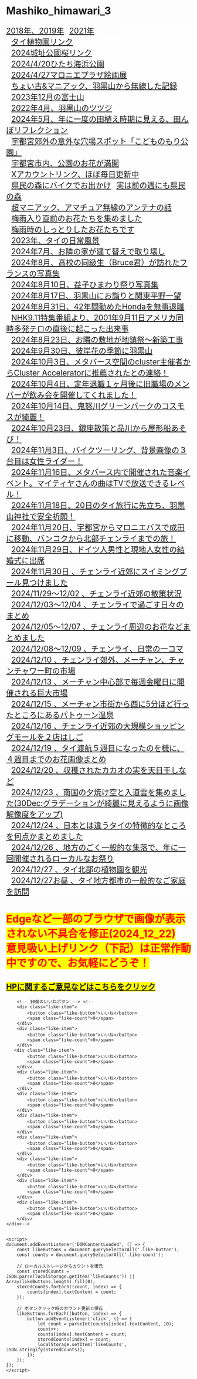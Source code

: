 # Mashiko_himawari_3

<html lang="ja">
 <head>
  <meta charset="utf-8" />
  <meta name="viewport" content="width=device-width, initial-scale=1.0"> 

<style type="text/css">

  p {
color: #fffafa;
font-size: 1.5em;
 }
<!--
 .red {color:#ff0000;}
 .grey {color:#999999;}
 .snow {color:#fffafa;}
 .yellow {color:#ff0000; background:#ffff00;}
 .blue {color:#0000ff;}
 .white {color:#ffffff; blinking;}
 .waku {border:2px dotted #99cc66;
　　　　　　line-height: 200%;
　　　　　　padding: 10px;}
 -->
	
 #preview{
	position: relative;
	border: 3px solid #333;
	background: #444;
	padding: 5px;
	display: none;
	color: #FFF;
	text-align: center;
}

@media	screen and (min-width: 540px),
	screen and (orientation: landscape) {
   p.note { display: none; }
}

#wrap {background:none} /*PC用の背景はオフ*/
body::before {
  content:"";
  display:block;
  position:fixed;
  top:0;
  left:0;
  z-index:-1;
  width:100%;
  height:100vh;
  background:url(https://torokoid.github.io/Mashiko_himawari_3/20230812_017.JPG) center/cover no-repeat; /*fixedをトル！*/
  -webkit-background-size:cover;/*Android4*/
  }


    <title>いいねボタン</title>

        .like-container {
            display: flex;
            flex-direction: column;
            align-items: flex-start;
            gap: 10px; /* ボタン間のスペース */
        }

        .like-item {
            display: flex;
            align-items: center;
        }

        .like-button {
            padding: 5px 10px;
            background-color: #007bff;
            color: white;
            border: none;
            border-radius: 5px;
            cursor: pointer;
        }

        .like-button:hover {
            background-color: #0056b3;
        }

        .like-count {
            margin-left: 10px;
        }

</style>

<link href="https://cdnjs.cloudflare.com/ajax/libs/lightbox2/2.7.1/css/lightbox.css" rel="stylesheet">
 
</head>
<body>

<p class="note">
  モバイル端末をお使いの場合は、画面を横向きにすると
  より見やすくご覧頂けます。
</p>

<div style="background-color:rgb(255,255,255,0.5);">
<p class="topicpath"><a href="https://torokoid.github.io/mashiko_himawari/">2018年、2019年</a>><a href="https://torokoid.github.io/mashiko_himawari_2/">2021年</a>>2023年<br>><a href="https://torokoid.github.io/2024Jan_Thailand__7/">タイ植物園リンク</a><br>><a href="https://torokoid.github.io/2024_Sakura/" target="_blank">2024城址公園桜リンク</a><br>><a href="https://torokoid.github.io/2024_hitachi_kaihin/" target="_blank">2024/4/20ひたち海浜公園</a><br>><a href="https://torokoid.github.io/2024Apr_Maronie/" target="_blank">2024/4/27マロニエプラザ絵画展</a><br>><a href="https://torokoid.github.io/hagurosan/" target="_blank">ちょい古&マニアック、羽黒山から無線した記録</a><br>><a href="https://torokoid.github.io/mt_fuji/" target="_blank">2023年12月の富士山</a><br>><a href="https://torokoid.github.io/hagurosan2/" target="_blank">2022年4月、羽黒山のツツジ</a><br>><a href="https://torokoid.github.io/2024May_tanboref/" target="_blank">2024年5月、年に一度の田植え時期に見える、田んぼリフレクション</a><br>><a href="https://torokoid.github.io/kodomonomori/" target="_blank">宇都宮郊外の意外な穴場スポット「こどものもり公園」</a><br>><a href="https://torokoid.github.io/park-s-flower/" target="_blank">宇都宮市内、公園のお花が満開</a><br>><a href="https://twitter.com/sajyan" target="_blank">Xアカウントリンク、ほぼ毎日更新中</a><br>><a href="https://torokoid.github.io/2024May25_kenmin/" target="_blank">県民の森にバイクでお出かけ</a>><a href="https://torokoid.github.io/2024May_Kenmin_forest/" target="_blank">実は前の週にも県民の森</a><br>><a href="https://torokoid.github.io/20240526_HF_ant/" target="_blank">超マニアック、アマチュア無線のアンテナの話</a><br>><a href="https://torokoid.github.io/20240622_flower/" target="_blank">梅雨入り直前のお花たちを集めました</a><br>><a href="https://torokoid.github.io/20240630_flower/" target="_blank">梅雨時のしっとりしたお花たちです</a><br>><a href="https://torokoid.github.io/2023_thailand/" target="_blank">2023年、タイの日常風景</a><br>><a href="https://torokoid.github.io/2024Jul_tatekae/" target="_blank">2024年7月、お隣の家が建て替えで取り壊し</a><br>><a href="https://torokoid.github.io/2024_paris11/" target="_blank">2024年8月、高校の同級生（Bruce君）が訪れたフランスの写真集</a><br>><a href="https://torokoid.github.io/Mashiko_himawari_4/" target="_blank">2024年8月10日、益子ひまわり祭り写真集</a><br>><a href="https://torokoid.github.io/20240817_hagurosan/" target="_blank">2024年8月17日、羽黒山にお詣りと関東平野一望</a><br>><a href="https://torokoid.github.io/2023_thailand/" target="_blank">2024年8月31日、42年間勤めたHondaを無事退職</a><br>><a href="https://torokoid.github.io/after_911/" target="_blank">NHK9.11特集番組より、2001年9月11日アメリカ同時多発テロの直後に起こった出来事</a><br>><a href="https://torokoid.github.io/2024Aug_tatekae3/" target="_blank">2024年8月23日、お隣の敷地が地鎮祭〜新築工事</a><br>><a href="https://torokoid.github.io/20240930_hagurosan/" target="_blank">2024年9月30日、彼岸花の季節に羽黒山</a><br>><a href="https://torokoid.github.io/20241003_cluster/" target="_blank">2024年10月3日、メタバース空間のcluster主催者からCluster Acceleratorに推薦されたとの連絡！</a><br>><a href="https://torokoid.github.io/20241004_fukuwauchi/" target="_blank">2024年10月4日、定年退職１ヶ月後に旧職場のメンバーが飲み会を開催してくれました！</a><br>><a href="https://torokoid.github.io/2024Oct14_cosmos/" target="_blank">2024年10月14日、鬼怒川グリーンパークのコスモスが綺麗！</a><br>><a href="https://torokoid.github.io/2024Oct23_85Kenyuukai/" target="_blank">2024年10月23日、銀座散策と品川から屋形船あそび！</a><br>><a href="https://torokoid.github.io/20241103_Ibaraki_bike/" target="_blank">2024年11月3日、バイクツーリング、背景画像の３台目は女性ライダー！</a><br>><a href="https://torokoid.github.io/20241116_ClusteMBG-6-/" target="_blank">2024年11月16日、メタバース内で開催された音楽イベント。マイティヤさんの曲はTVで放送できるレベル！</a><br>><a href="https://torokoid.github.io/20241118_hagurosan/" target="_blank">2024年11月18日、20日のタイ旅行に先立ち、羽黒山神社で安全祈願！</a><br>><a href="https://torokoid.github.io/20241120_bangkok/" target="_blank">2024年11月20日、宇都宮からマロニエバスで成田に移動、バンコクから北部チェンライまでの旅！</a><br>><a href="https://torokoid.github.io/20241129_KunFhone_Wedding/" target="_blank">2024年11月29日、ドイツ人男性と現地人女性の結婚式に出席</a><br>><a href="https://torokoid.github.io/20241130_chiangrai/" target="_blank">2024年11月30日 、チェンライ近郊にスイミングプール見つけました</a><br>><a href="https://torokoid.github.io/20241202_chiangrai/" target="_blank">2024/11/29〜12/02 、チェンライ近郊の散策状況</a><br>><a href="https://torokoid.github.io/20241204_chiangrai/" target="_blank">2024/12/03〜12/04 、チェンライで過ごす日々のまとめ</a><br>><a href="https://torokoid.github.io/20241207_chiangrai/" target="_blank">2024/12/05〜12/07 、チェンライ周辺のお花などまとめました</a><br>><a href="https://torokoid.github.io/20241209_chiangrai/" target="_blank">2024/12/08〜12/09 、チェンライ、日常の一コマ</a><br>><a href="https://torokoid.github.io/20241210_chiangrai/" target="_blank">2024/12/10 、チェンライ郊外、メーチャン、チャンチャワー町の市場</a><br>><a href="https://torokoid.github.io/20241213_chiangrai/" target="_blank">2024/12/13 、メーチャン中心部で毎週金曜日に開催される巨大市場</a><br>><a href="https://torokoid.github.io/20241215_chiangrai/" target="_blank">2024/12/15 、メーチャン市街から西に5分ほど行ったところにあるパトゥーン温泉</a><br>><a href="https://torokoid.github.io/20241216_chiangrai/" target="_blank">2024/12/16 、チェンライ近郊の大規模ショッピングモールを２店はしご</a><br>><a href="https://torokoid.github.io/20241219_chiangrai/" target="_blank">2024/12/19 、タイ渡航５週目になったのを機に、４週目までのお花画像まとめ</a><br>><a href="https://torokoid.github.io/20241220_chiangrai/" target="_blank">2024/12/20 、収穫されたカカオの実を天日干しなど</a><br>><a href="https://torokoid.github.io/20241223_chiangrai/" target="_blank">2024/12/23 、南国の夕焼け空と入道雲を集めました(30Dec:グラデーションが綺麗に見えるように画像解像度をアップ)</a><br>><a href="https://torokoid.github.io/20241224_chiangrai/" target="_blank">2024/12/24 、日本とは違うタイの特徴的なところを何点かまとめました</a><br>><a href="https://torokoid.github.io/20241226_chiangrai/" target="_blank">2024/12/26 、地方のごく一般的な集落で、年に一回開催されるローカルなお祭り</a><br>><a href="https://torokoid.github.io/20241227_chiangrai/" target="_blank">2024/12/27 、タイ北部の植物園を観光</a><br>><a href="https://torokoid.github.io/20241227_chiangrai_home/" target="_blank">2024/12/27お昼 、タイ地方都市の一般的なご家庭を訪問</a></p></div>



<h1><span class="yellow">Edgeなど一部のブラウザで画像が表示されない不具合を修正(2024_12_22)<br>意見吸い上げリンク（下記）は正常作動中ですので、お気軽にどうぞ！</span></h1>

<h2><span class="yellow"><a href="mailto:torokoid@gmail.com?subject=Mashiko_himawari_3から">HPに関するご意見などはこちらをクリック</a></span></h2>

<!--
    <div class="like-container">-->
        <!-- 10個のいいねボタン --> <!--
        <div class="like-item">
            <button class="like-button">いいね</button>
            <span class="like-count">0</span>
        </div>
        <div class="like-item">
            <button class="like-button">いいね</button>
            <span class="like-count">0</span>
        </div>
       <div class="like-item">
            <button class="like-button">いいね</button>
            <span class="like-count">0</span>
        </div>
        <div class="like-item">
            <button class="like-button">いいね</button>
            <span class="like-count">0</span>
        </div>
        <div class="like-item">
            <button class="like-button">いいね</button>
            <span class="like-count">0</span>
        </div>
        <div class="like-item">
            <button class="like-button">いいね</button>
            <span class="like-count">0</span>
        </div>
        <div class="like-item">
            <button class="like-button">いいね</button>
            <span class="like-count">0</span>
        </div>
        <div class="like-item">
            <button class="like-button">いいね</button>
            <span class="like-count">0</span>
        </div>
        <div class="like-item">
            <button class="like-button">いいね</button>
            <span class="like-count">0</span>
        </div>
        <div class="like-item">
            <button class="like-button">いいね</button>
            <span class="like-count">0</span>
        </div>
    </div>-->


    <script>
    document.addEventListener('DOMContentLoaded', () => {
        const likeButtons = document.querySelectorAll('.like-button');
        const counts = document.querySelectorAll('.like-count');
        
        // ローカルストレージからカウントを復元
        const storedCounts = JSON.parse(localStorage.getItem('likeCounts')) || Array(likeButtons.length).fill(0);
        storedCounts.forEach((count, index) => {
            counts[index].textContent = count;
        });

        // ボタンクリック時のカウント更新と保存
        likeButtons.forEach((button, index) => {
            button.addEventListener('click', () => {
                let count = parseInt(counts[index].textContent, 10);
                count++;
                counts[index].textContent = count;
                storedCounts[index] = count;
                localStorage.setItem('likeCounts', JSON.stringify(storedCounts));
            });
        });
    });
    </script>

<br><br><br><br><br>

<h1><span class="yellow"><marquee behavior="left">!!! 2023年8月12日(土)栃木県芳賀郡益子町上山、ひまわり祭りにお邪魔しました !!!</marquee></span></h1>
<br><br><br><br><br><br><br><br><br><br><br><br><br><br><br><br><br><br><br><br><br><br><br><br><br><br><br><br><br><br><br><br><br><br><br><br><br><br><br>
	
<p align="left"> <img src="QR_mashiko_3.png" alt="アクセス用QRコード" width="100">アクセス用QRコード</p>
<h3><span class="white">JR宇都宮駅から28kmほど南東に行ったところにある、益子ひまわり祭り会場です。</span></h3>
<a href="20230812_000.png" data-lightbox="abc"><img src="20230812_000.png" alt="サンプル画像" width="900" /></a>
<a href="20230812_001.JPG" data-lightbox="abc"><img src="20230812_001.JPG" alt="サンプル画像" width="900" /></a>
<a href="20230812_002.JPG" data-lightbox="abc"><img src="20230812_002.JPG" alt="サンプル画像" width="900" /></a>
<a href="20230812_003.JPG" data-lightbox="abc"><img src="20230812_003.JPG" alt="サンプル画像" width="900" /></a>
<a href="20230812_004.JPG" data-lightbox="abc"><img src="20230812_004.JPG" alt="サンプル画像" width="900" /></a>
<a href="20230812_005.JPG" data-lightbox="abc"><img src="20230812_005.JPG" alt="サンプル画像" width="900" /></a>
<a href="20230812_006.JPG" data-lightbox="abc"><img src="20230812_006.JPG" alt="サンプル画像" width="900" /></a>
<a href="20230812_007.JPG" data-lightbox="abc"><img src="20230812_007.JPG" alt="サンプル画像" width="900" /></a>
<a href="20230812_008.JPG" data-lightbox="abc"><img src="20230812_008.JPG" alt="サンプル画像" width="900" /></a>
<a href="20230812_009.JPG" data-lightbox="abc"><img src="20230812_009.JPG" alt="サンプル画像" width="900" /></a>
<a href="20230812_010.JPG" data-lightbox="abc"><img src="20230812_010.JPG" alt="サンプル画像" width="900" /></a>
<a href="20230812_011.JPG" data-lightbox="abc"><img src="20230812_011.JPG" alt="サンプル画像" width="900" /></a>
<a href="20230812_012.JPG" data-lightbox="abc"><img src="20230812_012.JPG" alt="サンプル画像" width="900" /></a>
<a href="20230812_013.JPG" data-lightbox="abc"><img src="20230812_013.JPG" alt="サンプル画像" width="900" /></a>
<a href="20230812_014.JPG" data-lightbox="abc"><img src="20230812_014.JPG" alt="サンプル画像" width="900" /></a>
<a href="20230812_015.JPG" data-lightbox="abc"><img src="20230812_015.JPG" alt="サンプル画像" width="900" /></a>
<a href="20230812_016.JPG" data-lightbox="abc"><img src="20230812_016.JPG" alt="サンプル画像" width="900" /></a>
<a href="20230812_017.JPG" data-lightbox="abc"><img src="20230812_017.JPG" alt="サンプル画像" width="900" /></a>
<a href="20230812_018.JPG" data-lightbox="abc"><img src="20230812_018.JPG" alt="サンプル画像" width="900" /></a>
<a href="20230812_019.JPG" data-lightbox="abc"><img src="20230812_019.JPG" alt="サンプル画像" width="900" /></a>
<a href="20230812_020.JPG" data-lightbox="abc"><img src="20230812_020.JPG" alt="サンプル画像" width="900" /></a>
<a href="20230812_021.JPG" data-lightbox="abc"><img src="20230812_021.JPG" alt="サンプル画像" width="900" /></a>
<a href="20230812_022.JPG" data-lightbox="abc"><img src="20230812_022.JPG" alt="サンプル画像" width="900" /></a>
<a href="20230812_023.JPG" data-lightbox="abc"><img src="20230812_023.JPG" alt="サンプル画像" width="900" /></a>
<a href="20230812_024.JPG" data-lightbox="abc"><img src="20230812_024.JPG" alt="サンプル画像" width="900" /></a>
<a href="20230812_025.JPG" data-lightbox="abc"><img src="20230812_025.JPG" alt="サンプル画像" width="900" /></a>
<a href="20230812_026.JPG" data-lightbox="abc"><img src="20230812_026.JPG" alt="サンプル画像" width="900" /></a>
<a href="20230812_027.JPG" data-lightbox="abc"><img src="20230812_027.JPG" alt="サンプル画像" width="900" /></a>
<a href="20230812_028.JPG" data-lightbox="abc"><img src="20230812_028.JPG" alt="サンプル画像" width="900" /></a>
<a href="20230812_029.JPG" data-lightbox="abc"><img src="20230812_029.JPG" alt="サンプル画像" width="900" /></a>
<a href="20230812_030.JPG" data-lightbox="abc"><img src="20230812_030.JPG" alt="サンプル画像" width="900" /></a>

<h4><span class="white">↓益子、ひまわり祭りHPへのリンク</span></h4>
	<a href="https://www.town.mashiko.lg.jp/page/page003882.html" target="_blank"><h2>益子ひまわり祭り</h2></a><br><br>
<p>Map</p>
<iframe src="https://www.google.com/maps/embed?pb=!1m18!1m12!1m3!1d57797.491997464094!2d140.03297052032545!3d36.45868618953245!2m3!1f0!2f0!3f0!3m2!1i1024!2i768!4f13.1!3m3!1m2!1s0x6021fcf6baaf53b7%3A0xbef08ba7ae9da2d0!2z44Gy44G-44KP44KK56Wt5Lya5aC0!5e0!3m2!1sen!2sjp!4v1564575158565!5m2!1sen!2sjp" width="600" height="450" frameborder="0" style="border:0" allowfullscreen></iframe>




<br><br><br><br><br><br><br><br><br><br><br><br><br><br><br><br><br><br><br><br><br><br><br><br><br><br><br><br><br><br><br><br><br><br><br><br><br><br><br>

<p align="right"><marquee direction="left" scrollamount="5" width="85%">去年と同じ種ですが、天候の関係で今年のお花は少し小さめとのこと！ (^_^)/~hada</marquee></p>

<script src="https://code.jquery.com/jquery-1.12.4.min.js" type="text/javascript"></script>
<script src="https://cdnjs.cloudflare.com/ajax/libs/lightbox2/2.7.1/js/lightbox.min.js" type="text/javascript"></script>


<br><br>

<script type='text/javascript' src='https://torokoid.github.io/shiba/jquery.js?ver=1.12.4'></script>
<script src="https://torokoid.github.io/shiba/jquery.goup.min.js"></script>
<script src="https://torokoid.github.io/shiba/my.js"></script> 



<!-- フッタ -->
 <footer><span class="white">
 Copyright 2023/08/12 S.Hada
	 </span></footer>

</body>
</html>
